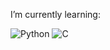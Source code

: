 I’m currently learning:		

![Python](https://img.shields.io/badge/Python-3776AB?style=flat&logo=python&logoColor=ffffff)
![C](https://img.shields.io/badge/C-A8B400?style=flat&logo=c&logoColor=ffffff)
